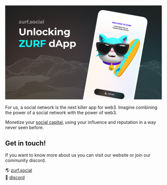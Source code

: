 ![mockup of zurf app with a mountain in a simulation](cover-zurf.png)

For us, a social network is the next killer app for web3. Imagine combining the power of a social network with the power of web3.
 
Monetize your [social capital](https://en.wikipedia.org/wiki/Social_capital), using your influence and reputation in a way never seen before.

## Get in touch!

If you want to know more about us you can visit our website or join our community discord.


🌎  [zurf.social](https://zurf.social/) <br/>
👏  [discord](https://discord.gg/qSKqGhXded)